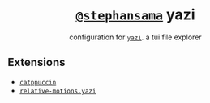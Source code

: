 <div align="center">

# [`@stephansama`](https://github.com/stephansama/yazi) yazi

configuration for [`yazi`](https://yazi-rs.github.io/). a tui file explorer

</div>

## Extensions

- [`catppuccin`](https://github.com/catppuccin/yazi)
- [`relative-motions.yazi`](https://github.com/dedukun/relative-motions.yazi)
